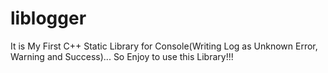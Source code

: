# liblogger

It is My First C++ Static Library for Console(Writing Log as Unknown Error, Warning and Success)... So Enjoy to use this Library!!!
